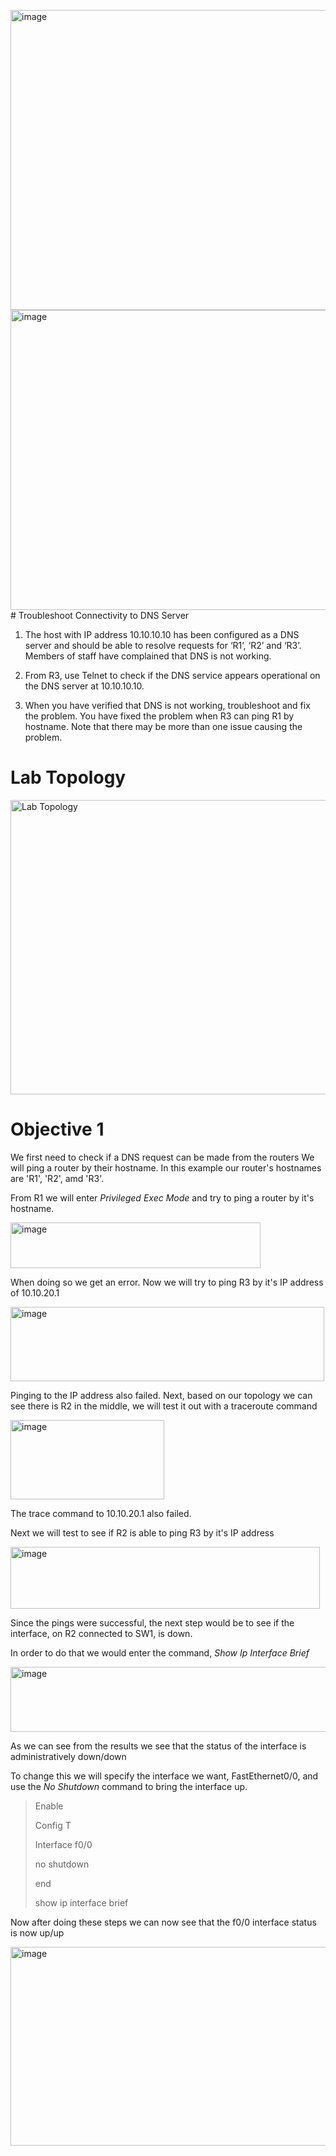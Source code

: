 <img width="726" height="480" alt="image" src="https://github.com/user-attachments/assets/c7d699e7-9e26-4c67-8829-223b5a5384a7" /><img width="719" height="480" alt="image" src="https://github.com/user-attachments/assets/23e82477-5308-46f8-b18b-4d0d90066754" /># Troubleshoot Connectivity to DNS Server

1. The host with IP address 10.10.10.10 has been configured as a DNS server and should be able to resolve requests for ‘R1’, ‘R2’ and ‘R3’. Members of staff have complained that DNS is not working.

2. From R3, use Telnet to check if the DNS service appears operational on the DNS server at 10.10.10.10.

3. When you have verified that DNS is not working, troubleshoot and fix the problem. You have fixed the problem when R3 can ping R1 by hostname. Note that there may be more than one issue causing the problem.

# Lab Topology

<img width="726" height="471" alt="Lab Topology" src="https://github.com/user-attachments/assets/86afb4a5-1c74-4c6c-8b1c-bd07bfc19ec1" />


# Objective 1

We first need to check if a DNS request can be made from the routers
We will ping a router by their hostname. In this example our router's hostnames are 'R1', 'R2', amd 'R3'.

From R1 we will enter _Privileged Exec Mode_ and try to ping a router by it's hostname.

<img width="400" height="73" alt="image" src="https://github.com/user-attachments/assets/4d6918ec-a248-4980-a748-63ec2840a62c" />

When doing so we get an error. Now we will try to ping R3 by it's IP address of 10.10.20.1

<img width="502" height="119" alt="image" src="https://github.com/user-attachments/assets/27421a48-a839-4ea5-b7fb-6542bdc443f5" />

Pinging to the IP address also failed. Next, based on our topology we can see there is R2 in the middle, we will test it out with a traceroute command

<img width="246" height="127" alt="image" src="https://github.com/user-attachments/assets/e7d9ac6c-ce00-481e-b7d2-6d2476aaa114" />

The trace command to 10.10.20.1 also failed.

Next we will test to see if R2 is able to ping R3 by it's IP address

<img width="495" height="99" alt="image" src="https://github.com/user-attachments/assets/b7295bfd-a8f9-4624-bbdb-5fbc19084ebb" />

Since the pings were successful, the next step would be to see if the interface, on R2 connected to SW1, is down.

In order to do that we would enter the command, _Show Ip Interface Brief_

<img width="575" height="104" alt="image" src="https://github.com/user-attachments/assets/d84bf515-67e0-4025-8216-73bb04d61394" />

As we can see from the results we see that the status of the interface is administratively down/down

To change this we will specify the interface we want, FastEthernet0/0, and use the _No Shutdown_ command to bring the interface up.
>Enable
>
>Config T
>
>Interface f0/0
>
>no shutdown
>
>end
>
>show ip interface brief

Now after doing these steps we can now see that the f0/0 interface status is now up/up

<img width="602" height="318" alt="image" src="https://github.com/user-attachments/assets/ba8a87cd-4e01-4567-b124-8aa8f445bb39" />



